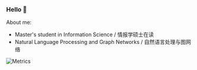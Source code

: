 ### Hello 👋
About me:
- Master's student in Information Science / 情报学硕士在读
- Natural Language Processing and Graph Networks / 自然语言处理与图网络

![Metrics](https://metrics.lecoq.io/JYaooo?template=classic&isocalendar=1&base=header%2C%20activity%2C%20community%2C%20repositories%2C%20metadata&base.indepth=false&base.hireable=false&base.skip=false&isocalendar=false&isocalendar.duration=half-year&config.timezone=Asia%2FShanghai)
